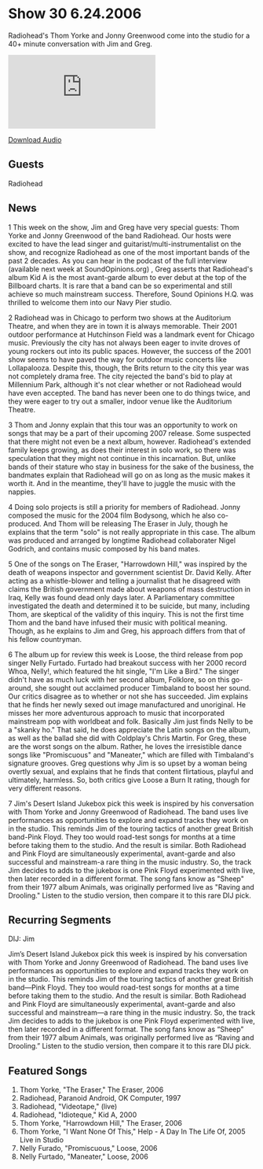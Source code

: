 # Show 30 6.24.2006
Radiohead's Thom Yorke and Jonny Greenwood come into the studio for a 40+ minute conversation with Jim and Greg. 

![main image](http://www.soundopinions.org/images/radiohead/x.php)

[Download Audio](http://audio.soundopinions.org/streams/2006/06/so_20060624.m3u)

## Guests
Radiohead

## News
1 This week on the show, Jim and Greg have very special guests: Thom Yorke and Jonny Greenwood of the band Radiohead. Our hosts were excited to have the lead singer and guitarist/multi-instrumentalist on the show, and recognize Radiohead as one of the most important bands of the past 2 decades. As you can hear in the podcast of the full interview (available next week at SoundOpinions.org) , Greg asserts that Radiohead's album Kid A is the most avant-garde album to ever debut at the top of the Billboard charts. It is rare that a band can be so experimental and still achieve so much mainstream success. Therefore, Sound Opinions H.Q. was thrilled to welcome them into our Navy Pier studio. 

2 Radiohead was in Chicago to perform two shows at the Auditorium Theatre, and when they are in town it is always memorable. Their 2001 outdoor performance at Hutchinson Field was a landmark event for Chicago music. Previously the city has not always been eager to invite droves of young rockers out into its public spaces. However, the success of the 2001 show seems to have paved the way for outdoor music concerts like Lollapalooza. Despite this, though, the Brits return to the city this year was not completely drama free. The city rejected the band's bid to play at Millennium Park, although it's not clear whether or not Radiohead would have even accepted. The band has never been one to do things twice, and they were eager to try out a smaller, indoor venue like the Auditorium Theatre.

3 Thom and Jonny explain that this tour was an opportunity to work on songs that may be a part of their upcoming 2007 release. Some suspected that there might not even be a next album, however. Radiohead's extended family keeps growing, as does their interest in solo work, so there was speculation that they might not continue in this incarnation. But, unlike bands of their stature who stay in business for the sake of the business, the bandmates explain that Radiohead will go on as long as the music makes it worth it. And in the meantime, they'll have to juggle the music with the nappies.

4 Doing solo projects is still a priority for members of Radiohead. Jonny composed the music for the 2004 film Bodysong, which he also co-produced. And Thom will be releasing The Eraser in July, though he explains that the term "solo" is not really appropriate in this case. The album was produced and arranged by longtime Radiohead collaborater Nigel Godrich, and contains music composed by his band mates. 

5 One of the songs on The Eraser, "Harrowdown Hill," was inspired by the death of weapons inspector and government scientist Dr. David Kelly. After acting as a whistle-blower and telling a journalist that he disagreed with claims the British government made about weapons of mass destruction in Iraq, Kelly was found dead only days later. A Parliamentary committee investigated the death and determined it to be suicide, but many, including Thom, are skeptical of the validity of this inquiry. This is not the first time Thom and the band have infused their music with political meaning. Though, as he explains to Jim and Greg, his approach differs from that of his fellow countryman.

6 The album up for review this week is Loose, the third release from pop singer Nelly Furtado. Furtado had breakout success with her 2000 record Whoa, Nelly!, which featured the hit single, "I'm Like a Bird." The singer didn't have as much luck with her second album, Folklore, so on this go-around, she sought out acclaimed producer Timbaland to boost her sound. Our critics disagree as to whether or not she has succeeded. Jim explains that he finds her newly sexed out image manufactured and unoriginal. He misses her more adventurous approach to music that incorporated mainstream pop with worldbeat and folk. Basically Jim just finds Nelly to be a "skanky ho." That said, he does appreciate the Latin songs on the album, as well as the ballad she did with Coldplay's Chris Martin. For Greg, these are the worst songs on the album. Rather, he loves the irresistible dance songs like "Promiscuous" and "Maneater," which are filled with Timbaland's signature grooves. Greg questions why Jim is so upset by a woman being overtly sexual, and explains that he finds that content flirtatious, playful and ultimately, harmless. So, both critics give Loose a Burn It rating, though for very different reasons.

7 Jim's Desert Island Jukebox pick this week is inspired by his conversation with Thom Yorke and Jonny Greenwood of Radiohead. The band uses live performances as opportunities to explore and expand tracks they work on in the studio. This reminds Jim of the touring tactics of another great British band-Pink Floyd. They too would road-test songs for months at a time before taking them to the studio. And the result is similar. Both Radiohead and Pink Floyd are simultaneously experimental, avant-garde and also successful and mainstream-a rare thing in the music industry. So, the track Jim decides to adds to the jukebox is one Pink Floyd experimented with live, then later recorded in a different format. The song fans know as "Sheep" from their 1977 album Animals, was originally performed live as "Raving and Drooling." Listen to the studio version, then compare it to this rare DIJ pick.

## Recurring Segments
DIJ: Jim

Jim’s Desert Island Jukebox pick this week is inspired by his conversation with Thom Yorke and Jonny Greenwood of Radiohead. The band uses live performances as opportunities to explore and expand tracks they work on in the studio. This reminds Jim of the touring tactics of another great British band—Pink Floyd. They too would road-test songs for months at a time before taking them to the studio. And the result is similar. Both Radiohead and Pink Floyd are simultaneously experimental, avant-garde and also successful and mainstream—a rare thing in the music industry. So, the track Jim decides to adds to the jukebox is one Pink Floyd experimented with live, then later recorded in a different format. The song fans know as “Sheep” from their 1977 album Animals, was originally performed live as “Raving and Drooling.” Listen to the studio version, then compare it to this rare DIJ pick.

## Featured Songs
1. Thom Yorke, "The Eraser," The Eraser, 2006
2. Radiohead, Paranoid Android, OK Computer, 1997
3. Radiohead, "Videotape," (live)
4. Radiohead, "Idioteque," Kid A, 2000
5. Thom Yorke, "Harrowdown Hill," The Eraser, 2006
6. Thom Yorke, "I Want None Of This," Help - A Day In The Life Of, 2005 Live in Studio
7. Nelly Furado, "Promiscuous," Loose, 2006
8. Nelly Furtado, "Maneater," Loose, 2006

